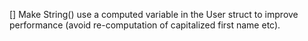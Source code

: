 [] Make String() use a computed variable in the User struct to improve performance (avoid re-computation of capitalized first name etc).
